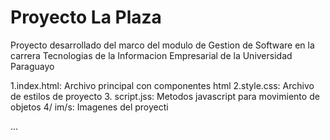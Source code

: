 # Proyecto La Plaza
Proyecto desarrollado del marco del modulo de Gestion de Software en la carrera Tecnologias de la Informacion Empresarial de la Universidad Paraguayo 

1.index.html: Archivo principal con componentes html
2.style.css: Archivo de estilos de proyecto
3. script.jss: Metodos javascript para movimiento de objetos
4/ im/s: Imagenes del proyecti

...
